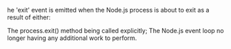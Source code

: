 he 'exit' event is emitted when the Node.js process is about to exit as a result of either:

The process.exit() method being called explicitly;
The Node.js event loop no longer having any additional work to perform.